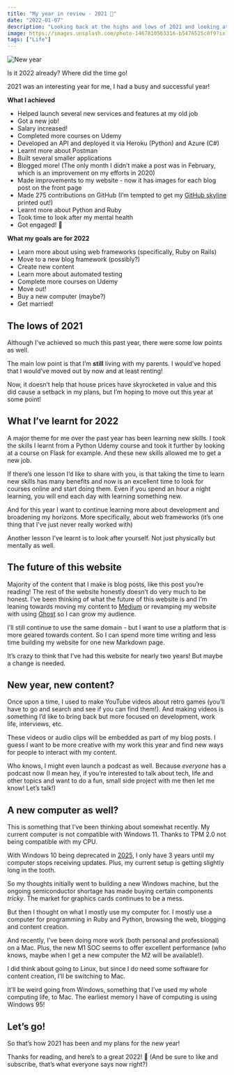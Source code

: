 ```yaml
---
title: "My year in review - 2021 📅"
date: "2022-01-07"
description: "Looking back at the highs and lows of 2021 and looking at the future"
image: https://images.unsplash.com/photo-1467810563316-b5476525c0f9?ixlib=rb-1.2.1&ixid=MnwxMjA3fDB8MHxwaG90by1wYWdlfHx8fGVufDB8fHx8&auto=format&fit=crop&w=2069&q=80
tags: ["Life"]
---
```


![New year](https://images.unsplash.com/photo-1467810563316-b5476525c0f9?ixlib=rb-1.2.1&ixid=MnwxMjA3fDB8MHxwaG90by1wYWdlfHx8fGVufDB8fHx8&auto=format&fit=crop&w=2069&q=80)

Is it 2022 already? Where did the time go!

2021 was an interesting year for me, I had a busy and successful year!

**What I achieved**
* Helped launch several new services and features at my old job
* Got a new job!
* Salary increased!
* Completed more courses on Udemy
* Developed an API and deployed it via Heroku (Python) and Azure (C#)
* Learnt more about Postman
* Built several smaller applications
* Blogged more! (The only month I didn’t make a post was in February, which is an improvement on my efforts in 2020)
* Made improvements to my website - now it has images for each blog post on the front page
* Made 275 contributions on GitHub (I’m tempted to get my [GitHub skyline](https://skyline.github.com/jb-26/2021) printed out!)
* Learnt more about Python and Ruby
* Took time to look after my mental health
* Got engaged! 💍 

**What my goals are for 2022**
* Learn more about using web frameworks (specifically, Ruby on Rails)
* Move to a new blog framework (possibly?)
* Create new content
* Learn more about automated testing
* Complete more courses on Udemy
* Move out!
* Buy a new computer (maybe?)
* Get married!

## The lows of 2021

Although I’ve achieved so much this past year, there were some low points as well.

The main low point is that I’m **still** living with my parents. I would’ve hoped that I would’ve moved out by now and at least renting!

Now, it doesn’t help that house prices have skyrocketed in value and this did cause a setback in my plans, but I’m hoping to move out this year at some point!

## What I’ve learnt for 2022

A major theme for me over the past year has been learning new skills. I took the skills I learnt from a Python Udemy course and took it further by looking at a course on Flask for example. And these new skills allowed me to get a new job.

If there’s one lesson I’d like to share with you, is that taking the time to learn new skills has many benefits and now is an excellent time to look for courses online and start doing them. Even if you spend an hour a night learning, you will end each day with learning something new.

And for this year I want to continue learning more about development and broadening my horizons. More specifically, about web frameworks (it’s one thing that I’ve just never really worked with)

Another lesson I’ve learnt is to look after yourself. Not just physically but mentally as well. 

## The future of this website

Majority of the content that I make is blog posts, like this post you’re reading! The rest of the website honestly doesn’t do very much to be honest. I’ve been thinking of what the future of this website is and I’m leaning towards moving my content to [Medium](https://medium.com) or revamping my website with using [Ghost](https://ghost.org/) so I can grow my audience.

I’ll still continue to use the same domain - but I want to use a platform that is more geared towards content. So I can spend more time writing and less time building my website for one new Markdown page.

It’s crazy to think that I’ve had this website for nearly two years! But maybe a change is needed.

## New year, new content?

Once upon a time, I used to make YouTube videos about retro games (you’ll have to go and search and see if you can find them!). And making videos is something I’d like to bring back but more focused on development, work life, interviews, etc.

These videos or audio clips will be embedded as part of my blog posts. I guess I want to be more creative with my work this year and find new ways for people to interact with my content.

Who knows, I might even launch a podcast as well. Because _everyone_ has a podcast now (I mean hey, if you’re interested to talk about tech, life and other topics and want to do a fun, small side project with me then let me know! Let’s talk!)

## A new computer as well?

This is something that I’ve been thinking about somewhat recently. My current computer is not compatible with Windows 11. Thanks to TPM 2.0 not being compatible with my CPU.

With Windows 10 being deprecated in [2025](https://www.theverge.com/2021/6/14/22533018/microsoft-windows-10-end-support-date), I only have 3 years until my computer stops receiving updates. Plus, my current setup is getting slightly long in the tooth.

So my thoughts initially went to building a new Windows machine, but the ongoing semiconductor shortage has made buying certain components _tricky_. The market for graphics cards continues to be a mess.

But then I thought on what I mostly use my computer for.  I mostly use a computer for programming in Ruby and Python, browsing the web, blogging and content creation.

And recently, I’ve been doing more work (both personal and professional) on a Mac. Plus, the new M1 SOC seems to offer excellent performance (who knows, maybe when I get a new computer the M2 will be available!).

I did think about going to Linux, but since I do need some software for content creation, I’ll be switching to Mac.

It’ll be weird going from Windows, something that I’ve used my whole computing life, to Mac. The earliest memory I have of computing is using Windows 95!

## Let’s go!

So that’s how 2021 has been and my plans for the new year!

Thanks for reading, and here’s to a great 2022! 🎉
(And be sure to like and subscribe, that’s what everyone says now right?)
